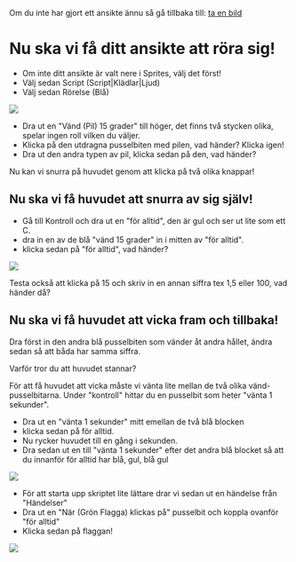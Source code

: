 Om du inte har gjort ett ansikte ännu så gå tillbaka till: [ta en bild](animerad_hälsning.md)

Nu ska vi få ditt ansikte att röra sig!
=======================================

 * Om inte ditt ansikte är valt nere i Sprites, välj det först!
 * Välj sedan Script (Script|Klädlar|Ljud)
 * Välj sedan Rörelse (Blå)
 
![](https://raw.githubusercontent.com/dntoll/scratch_coderdojo/master/bilder/v%C3%A4nd_ansikte.png)

 * Dra ut en "Vänd (Pil) 15 grader" till höger, det finns två stycken olika, spelar ingen roll vilken du väljer.
 * Klicka på den utdragna pusselbiten med pilen, vad händer? Klicka igen!
 * Dra ut den andra typen av pil, klicka sedan på den, vad händer?
 
Nu kan vi snurra på huvudet genom att klicka på två olika knappar!

Nu ska vi få huvudet att snurra av sig själv!
---------------------------------------------
  
* Gå till Kontroll och dra ut en "för alltid", den är gul och ser ut lite som ett C.
* dra in en av de blå "vänd 15 grader" in i mitten av "för alltid".
* klicka sedan på "för alltid", vad händer?

![](https://github.com/dntoll/scratch_coderdojo/blob/master/bilder/f%C3%B6r_alltid.png)

Testa också att klicka på 15 och skriv in en annan siffra tex 1,5 eller 100, vad händer då?

Nu ska vi få huvudet att vicka fram och tillbaka!
-------------------------------------------------

Dra först in den andra blå pusselbiten som vänder åt andra hållet, ändra sedan så att båda har samma siffra.

Varför tror du att huvudet stannar?

För att få huvudet att vicka måste vi vänta lite mellan de två olika vänd-pusselbitarna. Under "kontroll" hittar du en pusselbit som heter "vänta 1 sekunder".

 * Dra ut en "vänta 1 sekunder" mitt emellan de två blå blocken
 * klicka sedan på för alltid.
 * Nu rycker huvudet till en gång i sekunden.
 * Dra sedan ut en till "vänta 1 sekunder" efter det andra blå blocket så att du innanför för alltid har blå, gul, blå gul
 
 ![](https://raw.githubusercontent.com/dntoll/scratch_coderdojo/master/bilder/fram_och_tillbaka.png)

 * För att starta upp skriptet lite lättare drar vi sedan ut en händelse från "Händelser"
 * Dra ut en "När (Grön Flagga) klickas på" pusselbit och koppla ovanför "för alltid"
 * Klicka sedan på flaggan!

![](https://github.com/dntoll/scratch_coderdojo/blob/master/bilder/n%C3%A4r_flagga_klickas_p%C3%A5.png)
 
 



